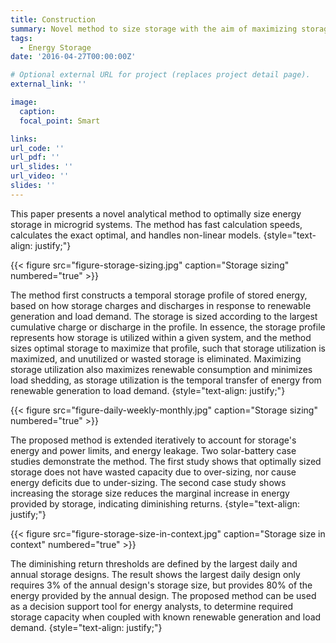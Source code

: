 ```yaml
---
title: Construction
summary: Novel method to size storage with the aim of maximizing storage utilization and eliminating wasted storage capcacity.
tags:
  - Energy Storage
date: '2016-04-27T00:00:00Z'

# Optional external URL for project (replaces project detail page).
external_link: ''

image:
  caption: 
  focal_point: Smart

links:
url_code: ''
url_pdf: ''
url_slides: ''
url_video: ''
slides: ''
---
```


This paper presents a novel analytical method to optimally size energy storage in microgrid systems. The method has fast calculation speeds, calculates the exact optimal, and handles non-linear models. 
{style="text-align: justify;"}

{{< figure src="figure-storage-sizing.jpg" caption="Storage sizing" numbered="true" >}}

The method first constructs a temporal storage profile of stored energy, based on how storage charges and discharges in response to renewable generation and load demand. The storage is sized according to the largest cumulative charge or discharge in the profile. In essence, the storage profile represents how storage is utilized within a given system, and the method sizes optimal storage to maximize that profile, such that storage utilization is maximized, and unutilized or wasted storage is eliminated. Maximizing storage utilization also maximizes renewable consumption and minimizes load shedding, as storage utilization is the temporal transfer of energy from renewable generation to load demand. 
{style="text-align: justify;"}

{{< figure src="figure-daily-weekly-monthly.jpg" caption="Storage sizing" numbered="true" >}}


The proposed method is extended iteratively to account for storage's energy and power limits, and energy leakage. Two solar-battery case studies demonstrate the method. The first study shows that optimally sized storage does not have wasted capacity due to over-sizing, nor cause energy deficits due to under-sizing. The second case study shows increasing the storage size reduces the marginal increase in energy provided by storage, indicating diminishing returns. 
{style="text-align: justify;"}

{{< figure src="figure-storage-size-in-context.jpg" caption="Storage size in context" numbered="true" >}}

The diminishing return thresholds are defined by the largest daily and annual storage designs. The result shows the largest daily design only requires 3% of the annual design's storage size, but provides 80% of the energy provided by the annual design. The proposed method can be used as a decision support tool for energy analysts, to determine required storage capacity when coupled with known renewable generation and load demand.
{style="text-align: justify;"}
